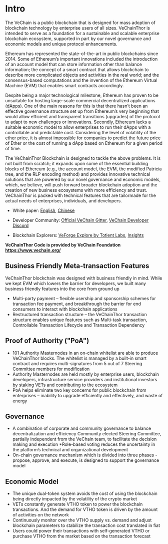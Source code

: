# Intro 

The VeChain is a public blockchain that is designed for mass adoption of blockchain technology by enterprise users of all sizes. VeChainThor is intended to serve as a foundation for a sustainable and scalable enterprise blockchain ecosystem, supported in part by our novel governance and economic models and unique protocol enhancements.

Ethereum has represented the state-of-the-art in public blockchains since 2014. Some of Ethereum’s important innovations included the introduction of an account model that can store information other than balance information; the concept of a smart contract that allows blockchain to describe more complicated objects and activities in the real world; and the consensus-based computations and the invention of the Ethereum Virtual Machine (EVM) that enables smart contracts accordingly.

Despite being a major technological milestone, Ethereum has proven to be unsuitable for hosting large-scale commercial decentralized applications (dApps). One of the main reasons for this is that there hasn’t been an effective governance structure set up from Ethereum’s very beginning that would allow efficient and transparent transitions (upgrades) of the protocol to adapt to new challenges or innovations. Secondly, Ethereum lacks a suitable economic model to allow enterprises to run their dApps with a controllable and predictable cost. Considering the level of volatility of the ether price, it is almost impossible for companies to predict the future price of Ether or the cost of running a dApp based on Ethereum for a given period of time.

The VeChainThor Blockchain is designed to tackle the above problems.  It is not built from scratch; it expands upon some of the essential building blocks of Ethereum (e.g., the account model, the EVM, the modified Patricia tree, and the RLP encoding method) and provides innovative technical solutions that are powered by our novel governance and economic models, which, we believe, will push forward broader blockchain adoption and the creation of new business ecosystems with more efficiency and trust. VeChainThor is packed with technical features that are tailormade for the actual needs of enterprises, individuals, and developers. 

* White paper: [English](https://cdn.vechain.com/vechainthor_development_plan_and_whitepaper_en_v1.0.pdf), [Chinese](https://cdn.vechain.com/vechainthor_development_plan_and_whitepaper_cn_v1.0.pdf)

* Developer Community: [Official VeChain Gitter](https://gitter.im/vechain/thor), [VeChain Developer Discord](https://discordapp.com/invite/HHvXvUX)

* Blockchain Explorers: [VeForge Explore by Totient Labs](https://explore.veforge.com), [Insights](https://insight.vecha.in)

**VeChainThor Code is provided by VeChain Foundation https://www.vechain.org/**


## Business Friendly Meta-transaction Features
VeChainThor blockchain was designed with business friendly in mind. While we kept EVM which lowers the barrier for developers, we built many business friendly features into the core from ground up 
* Multi-party payment – flexible usership and sponsorship schemes for transaction fee payment, and breakthrough the barrier for end consumers to interact with blockchain applications
* Restructured transaction structure – the VeChainThor transaction structure enables unique features such as Multi-task transaction, Controllable Transaction Lifecycle and Transaction Dependency

## Proof of Authority ("PoA")
* 101 Authority Masternodes in an on-chain whitelist are able to produce VeChainThor blocks. The whitelist is managed by a built-in smart contract and requires multi-signatures from 5 out of 7 Steering Committee members for modification
* Authority Masternodes are held mostly by enterprise users, blockchain developers, infrastructure service providers and institutional investors by staking VETs and contributing to the ecosystem
* PoA helps eliminate two key concerns for public blockchain from enterprises – inability to upgrade efficiently and effectively, and waste of energy

## Governance
* A combination of corporate and community governance to balance decentralization and efficiency
Community elected Steering Committee, partially independent from the VeChain team, to facilitate the decision making and execution
*Role-based voting reduces the uncertainty in the platform’s technical and organizational development
* On-chain governance mechanism which is divided into three phases - propose, approve, and execute, is designed to support the governance model

## Economic Model
* The unique dual-token system avoids the cost of using the blockchain being directly impacted by the volatility of the crypto market
* VETs constantly generate VTHO token to power the blockchain transactions. And the demand for VTHO token is driven by the amount of activities on the network
* Continuously monitor over the VTHO supply vs. demand and adjust blockchain parameters to stabilize the transaction cost translated in fiat
* Users could power their transactions with self-generated VTHO or purchase VTHO from the market based on the transaction forecast